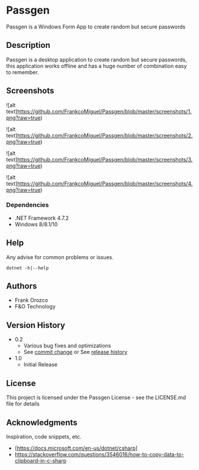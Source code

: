 # Passgen

Passgen is a Windows Form App to create random but secure passwords


## Description

Passgen is a desktop application to create random but secure passwords, this application works offline and has a huge number of combination easy to remember. 

## Screenshots

![alt text]https://github.com/FrankcoMiguel/Passgen/blob/master/screenshots/1.png?raw=true)


![alt text]https://github.com/FrankcoMiguel/Passgen/blob/master/screenshots/2.png?raw=true)


![alt text]https://github.com/FrankcoMiguel/Passgen/blob/master/screenshots/3.png?raw=true)


![alt text]https://github.com/FrankcoMiguel/Passgen/blob/master/screenshots/4.png?raw=true)


### Dependencies

* .NET Framework 4.7.2
* Windows 8/8.1/10

## Help

Any advise for common problems or issues.
```
dotnet -h|--help
```

## Authors

* Frank Orozco
* F&O Technology

## Version History

* 0.2
    * Various bug fixes and optimizations
    * See [commit change]() or See [release history]()
* 1.0
    * Initial Release

## License

This project is licensed under the Passgen License - see the LICENSE.md file for details

## Acknowledgments

Inspiration, code snippets, etc.
* [https://docs.microsoft.com/en-us/dotnet/csharp]
* https://stackoverflow.com/questions/3546016/how-to-copy-data-to-clipboard-in-c-sharp
